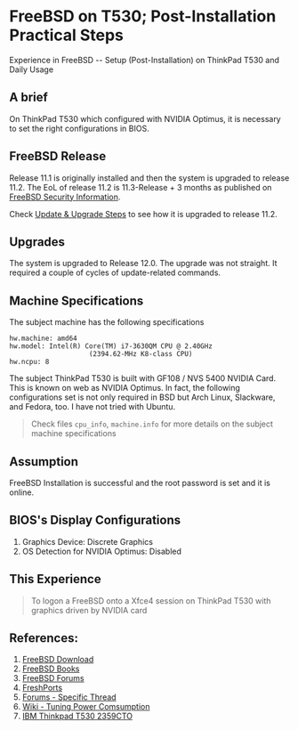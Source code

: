 # FreeBSD on T530; Post-Installation Practical Steps

Experience in FreeBSD -- Setup (Post-Installation) on ThinkPad T530 and Daily Usage

## A brief

On ThinkPad T530 which configured with NVIDIA Optimus, it is necessary to set the right configurations in BIOS.

## FreeBSD Release

Release 11.1 is originally installed and then the system is upgraded to release 11.2.
The EoL of release 11.2 is 11.3-Release + 3 months as published on [FreeBSD Security Information](https://www.freebsd.org/security/security.html#sup).

Check [Update & Upgrade Steps](./Systems.Configurations/Update_and_Upgrade/steps) to see how it is upgraded to release 11.2. 

## Upgrades
The system is upgraded to Release 12.0. The upgrade was not straight. It required a couple of cycles of update-related commands.  

## Machine Specifications
The subject machine has the following specifications

```
hw.machine: amd64
hw.model: Intel(R) Core(TM) i7-3630QM CPU @ 2.40GHz
					(2394.62-MHz K8-class CPU)
hw.ncpu: 8

```

The subject ThinkPad T530 is built with GF108 / NVS 5400 NVIDIA Card. This is known on web as NVIDIA Optimus. In fact, the following configurations set is not only required in BSD but Arch Linux, Slackware, and Fedora, too. I have not tried with Ubuntu.

> Check files `cpu_info`, `machine.info` for more details on the subject machine specifications

## Assumption
FreeBSD Installation is successful and the root password is set and it is online.

## BIOS's Display Configurations

1. Graphics Device: Discrete Graphics
2. OS Detection for NVIDIA Optimus: Disabled

## This Experience 

> To logon a FreeBSD onto a Xfce4 session on ThinkPad T530 with graphics driven by NVIDIA card


## References:

1. [FreeBSD Download](https://download.freebsd.org/ftp/doc/en/books/handbook/book.pdf)
2. [FreeBSD Books](https://download.freebsd.org/ftp/doc/en/books/arch-handbook/book.pdf)
3. [FreeBSD Forums](https://forums.freebsd.org)
4. [FreshPorts](https://freshports.org/x11/nvidia-driver/)
5. [Forums - Specific Thread](https://forums.freebsd.org/threads/how-to-solving-xorg-with-nvidia-issues-no-screens-found-ee-and-other-nasty-problems-gremlins.64941/)
6. [Wiki - Tuning Power Comsumption](https://wiki.freebsd.org/TuningPowerConsumption)
7. [IBM Thinkpad T530 2359CTO](https://wiki.freebsd.org/Laptops/Thinkpad_T530)
